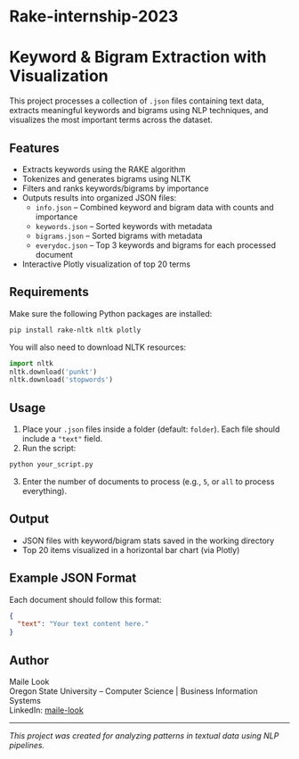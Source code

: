 # Rake-internship-2023
# Keyword & Bigram Extraction with Visualization

This project processes a collection of `.json` files containing text data, extracts meaningful keywords and bigrams using NLP techniques, and visualizes the most important terms across the dataset.

## Features
- Extracts keywords using the RAKE algorithm
- Tokenizes and generates bigrams using NLTK
- Filters and ranks keywords/bigrams by importance
- Outputs results into organized JSON files:
  - `info.json` – Combined keyword and bigram data with counts and importance
  - `keywords.json` – Sorted keywords with metadata
  - `bigrams.json` – Sorted bigrams with metadata
  - `everydoc.json` – Top 3 keywords and bigrams for each processed document
- Interactive Plotly visualization of top 20 terms

## Requirements
Make sure the following Python packages are installed:
```bash
pip install rake-nltk nltk plotly
```
You will also need to download NLTK resources:
```python
import nltk
nltk.download('punkt')
nltk.download('stopwords')
```

## Usage
1. Place your `.json` files inside a folder (default: `folder`). Each file should include a `"text"` field.
2. Run the script:
```bash
python your_script.py
```
3. Enter the number of documents to process (e.g., `5`, or `all` to process everything).

## Output
- JSON files with keyword/bigram stats saved in the working directory
- Top 20 items visualized in a horizontal bar chart (via Plotly)

## Example JSON Format
Each document should follow this format:
```json
{
  "text": "Your text content here."
}
```

## Author
Maile Look  
Oregon State University – Computer Science | Business Information Systems  
LinkedIn: [maile-look](https://www.linkedin.com/in/maile-look/)

---
*This project was created for analyzing patterns in textual data using NLP pipelines.*

